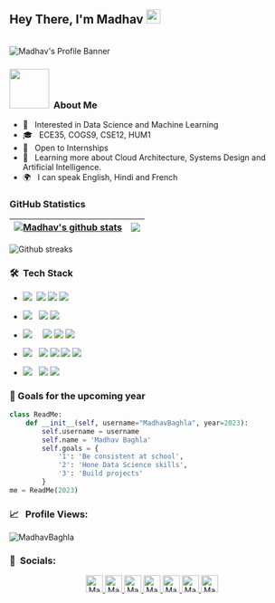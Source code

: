 ## Hey There, I'm Madhav <img src="https://media.giphy.com/media/hvRJCLFzcasrR4ia7z/giphy.gif" width="25px">


<br>

<img align="center" src="https://clre.ucsd.edu/wp-content/uploads/2019/11/resources-header.jpg" alt="Madhav's  Profile Banner">

</br>  


<h3> <img src="https://raw.githubusercontent.com/alexnaiman/alexnaiman/master/resources/PusheenCompute.gif" width="70px" />  &nbsp;About Me </h3>



- 🤔 &nbsp;  Interested in Data Science and Machine Learning
- 🎓 &nbsp; ECE35, COGS9, CSE12, HUM1
- 💼 &nbsp; Open to Internships
- 🌱 &nbsp; Learning more about Cloud Architecture, Systems Design and Artificial Intelligence.
- 🌍 &nbsp; I can speak English, Hindi and French

### GitHub Statistics

| <a href="https://github.com/MadhavBaghla/github-readme-stats"><img align="center" src="https://github-readme-stats.vercel.app/api?username=MadhavBaghla&include_all_commits=true&count_private=true&show_icons=true&theme=synthwave" alt="Madhav's github stats" /></a> | <a href="https://github.com/MadhavBaghla/github-readme-stats"><img align="center" src="https://github-readme-stats.vercel.app/api/top-langs/?username=MadhavBaghla&layout=compact&theme=radical&hide_border=true" /></a> |
| ------------- | ------------- |

<div align="left">
<img src="https://github-readme-streak-stats.herokuapp.com/?user=MadhavBaghla&theme=black-ice&hide_border=true&stroke=0000&background=0D1117&ring=e05397&fire=e05397&currStreakLabel=e05397"
alt="Github streaks">
</div>

<h3> 🛠 &nbsp;Tech Stack</h3>

- <img src="https://img.shields.io/badge/Programming%20Languages :-adff2f?style=flat&logoColor=white">&nbsp;
  <a href="https://www.python.org"><img src="https://img.shields.io/badge/-Python-007ACC?style=flat&logo=python&logoColor=FFFFFF"></a>
  <a href="https://www.java.com/en/"><img src="http://img.shields.io/badge/-Java-F89820?style=flat&logo=openjdk&logoColor=white"></a>
  <a href="https://www.r-project.org/"> <img src="https://img.shields.io/badge/-R-00008b?style=flat&logo=R&logoColor=white"></a>
  
  
- <img src="https://img.shields.io/badge/Database%20:-adff2f?style=flat&logoColor=white"> &nbsp;
  <a href="https://www.mongodb.com"><img src="https://img.shields.io/badge/-MongoDB-4DB33D?style=flat&logo=mongodb&logoColor=FFFFFF"></a>
  <a href="https://www.mysql.com"><img src="https://img.shields.io/badge/-MySQL-66cdaa?style=flat&logo=mysql&logoColor=blue"></a>
  
- <img src="https://img.shields.io/badge/Tools And%20Technologies :-adff2f?style=flat&logoColor=white">  &nbsp; &nbsp;
  <a href="https://git-scm.com"><img src="http://img.shields.io/badge/-Git-F1502F?style=flat&logo=git&logoColor=FFFFFF"></a>
  <a href="https://github.com"><img src="http://img.shields.io/badge/-Github-000000?style=flat&logo=github&logoColor=FFFFFF"></a>
  <a href="https://www.markdownguide.org"><img src="http://img.shields.io/badge/-Markdown-ff0000?style=flat&logo=markdown&logoColor=FFFFFF"></a>

  
- <img src="https://img.shields.io/badge/IDEs %20:-adff2f?style=flat&logoColor=white">  &nbsp;
   <a href="https://code.visualstudio.com"><img src="http://img.shields.io/badge/-Visual%20Studio%20Code-1e90ff?style=flat&logo=visual-studio-code&logoColor=FFFFFF"></a>
   <a href="https://posit.co/products/open-source/rstudio/"><img src="http://img.shields.io/badge/-RStudio-4169e1?style=flat&logo=rstudio&logoColor=FFFFFF"></a>
   <a href="https://www.jetbrains.com/pycharm/"><img src="http://img.shields.io/badge/-PyCharm-ff1493?style=flat&logo=PyCharm&logoColor=FFFFFF"></a>
   <a href="https://www.jetbrains.com/idea/"><img src="http://img.shields.io/badge/-IntelliJ -ff69b4?style=flat&logo=intellij-idea&logoColor=FFFFFF"></a>

- <img src="https://img.shields.io/badge/Data Analysis %20 And Visualisation Tools :-adff2f?style=flat&logoColor=white">  &nbsp;
  <a href="https://powerbi.microsoft.com/en-in/"><img src="https://img.shields.io/badge/Power_BI-9932cc?style=flat&logo=powerbi&logoColor=white"></a>
  <a href="https://www.microsoft.com/en-in/microsoft-365/excel"><img src="https://img.shields.io/badge/Microsoft_Excel-217346?style=flat&logo=microsoft-excel&logoColor=white"></a>

  
<h3> </h3>




<h3> 🎯&nbsp;Goals for the upcoming year </h3>

```python
class ReadMe:
    def __init__(self, username="MadhavBaghla", year=2023):
        self.username = username
        self.name = 'Madhav Baghla'
        self.goals = {
            '1': 'Be consistent at school',
            '2': 'Hone Data Science skills',
            '3': 'Build projects'
        }
me = ReadMe(2023)
```

<h3> 📈 &nbsp; Profile Views:</h3>

 <p align="left"> <img src="https://komarev.com/ghpvc/?username=MadhavBaghla&label=Profile%20views&color=00ffff&style=flat" alt="MadhavBaghla" /> </p>

<h3> 📱 &nbsp;Socials:</h3>

<p align="center">

  <a href="https://www.linkedin.com/in/madhavbaghla">
    <img src="https://raw.githubusercontent.com/rahuldkjain/github-profile-readme-generator/master/src/images/icons/Social/linked-in-alt.svg" alt="Madhav's LinkedIn Profile" height="30" width="30">
  </a>


  <a href="https://twitter.com/OnlyMB04">
    <img src="https://vectorseek.com/wp-content/uploads/2023/07/Twitter-X-Logo-Vector-01-2.jpg" alt="Madhav's Twitter Profile" height="30" width="30">
  </a>

   <a href="https://discord.com/users/735389282184986744">
    <img src="https://cdn.svgporn.com/logos/discord-icon.svg" alt="Madhav's Discord Profile" height="30" width="30">
  </a>

   <a href="mailto:madhavbaghla4@gmail.com">
    <img src="https://cdn.svgporn.com/logos/google-gmail.svg" alt="Madhav's Gmail Account" height="30" width="30">
  </a>

  <a href="https://github.com/MadhavBaghla2004">
    <img src="https://encrypted-tbn0.gstatic.com/images?q=tbn:ANd9GcS6H3k5o1hr4luxqjzGWsJEKODInCZKG2Q_Fg&usqp=CAU" alt="Madhav's GitHub Account" height="30" width="30">
  </a>

   <a href="https://www.hackerrank.com/madhavbaghla2004">
    <img src="https://raw.githubusercontent.com/rahuldkjain/github-profile-readme-generator/master/src/images/icons/Social/hackerrank.svg" alt="Madhav's Hackerrank Account" height="30" width="30">
  </a>

   <a href="https://kaggle.com/madhav baghla">
    <img src="https://raw.githubusercontent.com/rahuldkjain/github-profile-readme-generator/master/src/images/icons/Social/kaggle.svg" alt="Madhav's Kaggle Account" height="30" width="30">
  </a>

</p>

  
